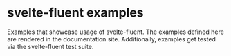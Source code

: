# svelte-fluent examples

Examples that showcase usage of svelte-fluent. The examples defined here
are rendered in the documentation site. Additionally, examples get
tested via the svelte-fluent test suite.
